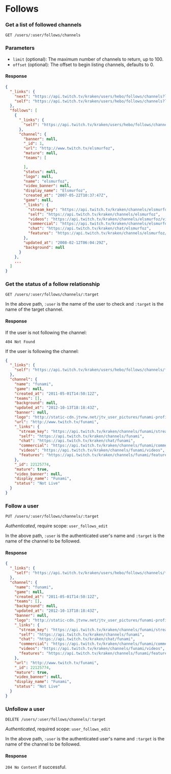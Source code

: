 # Follows

### Get a list of followed channels

`GET /users/:user/follows/channels`

### Parameters

- `limit` (optional): The maximum number of channels to return, up to 100.
- `offset` (optional): The offset to begin listing channels, defaults to 0.

#### Response

```json
{
  "_links": {
    "next": "https://api.twitch.tv/kraken/users/hebo/follows/channels?limit=25&offset=25",
    "self": "https://api.twitch.tv/kraken/users/hebo/follows/channels?limit=25&offset=0"
  },
  "follows": [
    {
      "_links": {
        "self": "https://api.twitch.tv/kraken/users/hebo/follows/channels/elsmurfoz"
      },
      "channel": {
        "banner": null,
        "_id": 1,
        "url": "http://www.twitch.tv/elsmurfoz",
        "mature": null,
        "teams": [

        ],
        "status": null,
        "logo": null,
        "name": "elsmurfoz",
        "video_banner": null,
        "display_name": "Elsmurfoz",
        "created_at": "2007-05-22T10:37:47Z",
        "game": null,
        "_links": {
          "stream_key": "https://api.twitch.tv/kraken/channels/elsmurfoz/stream_key",
          "self": "https://api.twitch.tv/kraken/channels/elsmurfoz",
          "videos": "https://api.twitch.tv/kraken/channels/elsmurfoz/videos",
          "commercial": "https://api.twitch.tv/kraken/channels/elsmurfoz/commercial",
          "chat": "https://api.twitch.tv/kraken/chat/elsmurfoz",
          "features": "https://api.twitch.tv/kraken/channels/elsmurfoz/features"
        },
        "updated_at": "2008-02-12T06:04:29Z",
        "background": null
      }
    },
    ...
  ]
}
```

### Get the status of a follow relationship

`GET /users/:user/follows/channels/:target`

In the above path, `:user` is the name of the user to check and `:target` is the name of the target channel.

#### Response

If the user is not following the channel:

    404 Not Found

If the user is following the channel:

```json
{
  "_links": {
    "self": "https://api.twitch.tv/kraken/users/hebo/follows/channels/funami"
  },
  "channel": {
    "name": "funami",
    "game": null,
    "created_at": "2011-05-01T14:50:12Z",
    "teams": [],
    "background": null,
    "updated_at": "2012-10-13T18:18:43Z",
    "banner": null,
    "logo": "http://static-cdn.jtvnw.net/jtv_user_pictures/funami-profile_image-9bd02ad8f4f5bc97-300x300.jpeg",
    "url": "http://www.twitch.tv/funami",
    "_links": {
      "stream_key": "https://api.twitch.tv/kraken/channels/funami/stream_key",
      "self": "https://api.twitch.tv/kraken/channels/funami",
      "chat": "https://api.twitch.tv/kraken/chat/funami",
      "commercial": "https://api.twitch.tv/kraken/channels/funami/commercial",
      "videos": "https://api.twitch.tv/kraken/channels/funami/videos",
      "features": "https://api.twitch.tv/kraken/channels/funami/features"
    },
    "_id": 22125774,
    "mature": true,
    "video_banner": null,
    "display_name": "Funami",
    "status": "Not Live"
  }
}
```

### Follow a user

`PUT /users/:user/follows/channels/:target`

_Authenticated_, require scope: `user_follows_edit`

In the above path, `:user` is the authenticated user's name and `:target` is the name of the channel to be followed.

#### Response

```json
{
  "_links": {
    "self": "https://api.twitch.tv/kraken/users/hebo/follows/channels/funami"
  },
  "channel": {
    "name": "funami",
    "game": null,
    "created_at": "2011-05-01T14:50:12Z",
    "teams": [],
    "background": null,
    "updated_at": "2012-10-13T18:18:43Z",
    "banner": null,
    "logo": "http://static-cdn.jtvnw.net/jtv_user_pictures/funami-profile_image-9bd02ad8f4f5bc97-300x300.jpeg",
    "_links": {
      "stream_key": "https://api.twitch.tv/kraken/channels/funami/stream_key",
      "self": "https://api.twitch.tv/kraken/channels/funami",
      "chat": "https://api.twitch.tv/kraken/chat/funami",
      "commercial": "https://api.twitch.tv/kraken/channels/funami/commercial",
      "videos": "https://api.twitch.tv/kraken/channels/funami/videos",
      "features": "https://api.twitch.tv/kraken/channels/funami/features"
    },
    "url": "http://www.twitch.tv/funami",
    "_id": 22125774,
    "mature": true,
    "video_banner": null,
    "display_name": "Funami",
    "status": "Not Live"
  }
}
```

### Unfollow a user

`DELETE /users/:user/follows/channels/:target`

_Authenticated_, required scope: `user_follows_edit`

In the above path, `:user` is the authenticated user's name and `:target` is the name of the channel to be followed.

#### Response

`204 No Content` if successful.
